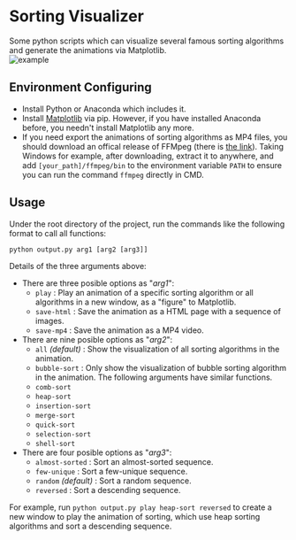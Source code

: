 # Sorting Visualizer
Some python scripts which can visualize several famous sorting algorithms and generate the animations via Matplotlib.  
![example](https://raw.githubusercontent.com/zamhown/sorting-visualizer/master/img/example.png)
## Environment Configuring
* Install Python or Anaconda which includes it.
* Install [Matplotlib](https://matplotlib.org/users/installing.html) via pip. However, if you have installed Anaconda before, you needn't install Matplotlib any more.
* If you need export the animations of sorting algorithms as MP4 files, you should download an offical release of FFMpeg (there is [the link](https://ffmpeg.zeranoe.com/builds/)). Taking Windows for example, after downloading, extract it to anywhere, and add `[your_path]/ffmpeg/bin` to the environment variable `PATH` to ensure you can run the command `ffmpeg` directly in CMD.
## Usage
Under the root directory of the project, run the commands like the following format to call all functions:  
```
python output.py arg1 [arg2 [arg3]]  
```
Details of the three arguments above:  
* There are three posible options as "*arg1*":
    * `play` : Play an animation of a specific sorting algorithm or all algorithms in a new window, as a "figure" to Matplotlib.
    * `save-html` : Save the animation as a HTML page with a sequence of images.
    * `save-mp4` : Save the animation as a MP4 video.
* There are nine posible options as "*arg2*":
    * `all` *(default)* : Show the visualization of all sorting algorithms in the animation.
    * `bubble-sort` : Only show the visualization of bubble sorting algorithm in the animation. The following arguments have similar functions.
    * `comb-sort`
    * `heap-sort`
    * `insertion-sort`
    * `merge-sort`
    * `quick-sort`
    * `selection-sort`
    * `shell-sort`
* There are four posible options as "*arg3*":
    * `almost-sorted` : Sort an almost-sorted sequence.
    * `few-unique` : Sort a few-unique sequence.
    * `random` *(default)* : Sort a random sequence.
    * `reversed` : Sort a descending sequence.  

For example, run `python output.py play heap-sort reversed` to create a new window to play the animation of sorting, which use heap sorting algorithms and sort a descending sequence.

